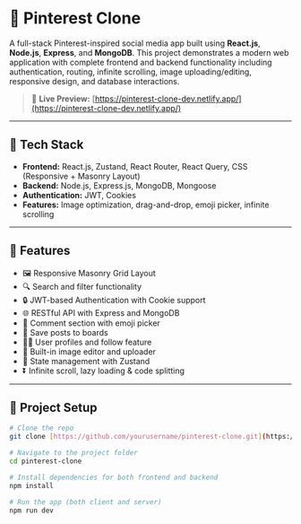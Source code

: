 # 📌 Pinterest Clone

A full-stack Pinterest-inspired social media app built using **React.js**, **Node.js**, **Express**, and **MongoDB**. This project demonstrates a modern web application with complete frontend and backend functionality including authentication, routing, infinite scrolling, image uploading/editing, responsive design, and database interactions.

> 🔗 **Live Preview:** [https://pinterest-clone-dev.netlify.app/](https://pinterest-clone-dev.netlify.app/)

---

## 🧰 Tech Stack

- **Frontend:** React.js, Zustand, React Router, React Query, CSS (Responsive + Masonry Layout)
- **Backend:** Node.js, Express.js, MongoDB, Mongoose
- **Authentication:** JWT, Cookies
- **Features:** Image optimization, drag-and-drop, emoji picker, infinite scrolling

---

## 🚀 Features

- 🖼️ Responsive Masonry Grid Layout  
- 🔍 Search and filter functionality  
- 🔒 JWT-based Authentication with Cookie support  
- 🌐 RESTful API with Express and MongoDB  
- 💬 Comment section with emoji picker  
- 💾 Save posts to boards  
- 🧑‍💻 User profiles and follow feature  
- 🎨 Built-in image editor and uploader  
- 🧠 State management with Zustand  
- ⏬ Infinite scroll, lazy loading & code splitting  

---

## 📂 Project Setup

```bash
# Clone the repo
git clone [https://github.com/yourusername/pinterest-clone.git](https://github.com/M7moudMostafa/Pinterest-clone.git)

# Navigate to the project folder
cd pinterest-clone

# Install dependencies for both frontend and backend
npm install

# Run the app (both client and server)
npm run dev
